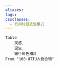```yaml
---
aliases: 
tags: 
cssclasses:
  - 行列标题底色模式
---
```


```dataview
Table
	灵感,
	诞生,
	银行彩色相片
From "100-UTTU人物合辑"
```
